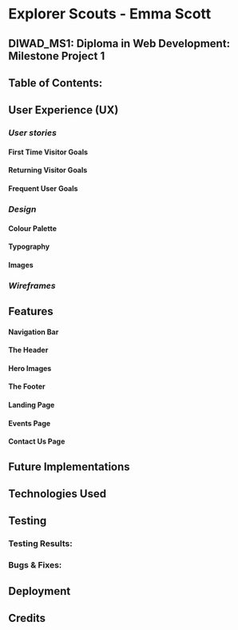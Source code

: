 # Explorer Scouts - Emma Scott
## DIWAD_MS1: Diploma in Web Development: Milestone Project 1
 
## Table of Contents:
 
## User Experience (UX)
### ***User stories***
#### First Time Visitor Goals
#### Returning Visitor Goals
#### Frequent User Goals
 
### ***Design***
#### Colour Palette
#### Typography
#### Images
 
### ***Wireframes***
 
## Features
#### Navigation Bar
#### The Header
#### Hero Images
#### The Footer
#### Landing Page
#### Events Page
#### Contact Us Page
 
## Future Implementations
 
## Technologies Used
 
## Testing
### Testing Results:
### Bugs & Fixes:
 
## Deployment
 
## Credits
